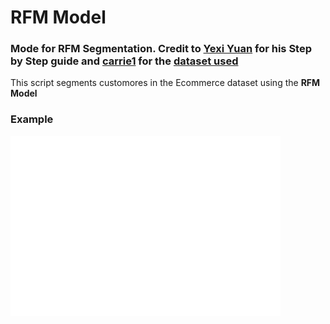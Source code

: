 # RFM Model 
### Mode for RFM Segmentation. Credit to [Yexi Yuan](https://towardsdatascience.com/@blaizh) for his Step by Step guide and [carrie1](https://www.kaggle.com/carrie1) for the [dataset used](https://www.kaggle.com/carrie1/ecommerce-data)


This script segments customores in the Ecommerce dataset using the **RFM Model** 

### Example
![Output Example](docs/RFM_Square.png)


